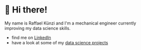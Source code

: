 # 👋 Hi there!

My name is Raffael Künzi and I'm a mechanical engineer currently improving my data science skills. 

- find me on [LinkedIn](http://www.linkedin.com/in/raffaelkuenzi)
- have a look at some of my [data science projects](https://raffaelk.github.io/DS_Portfolio/)
